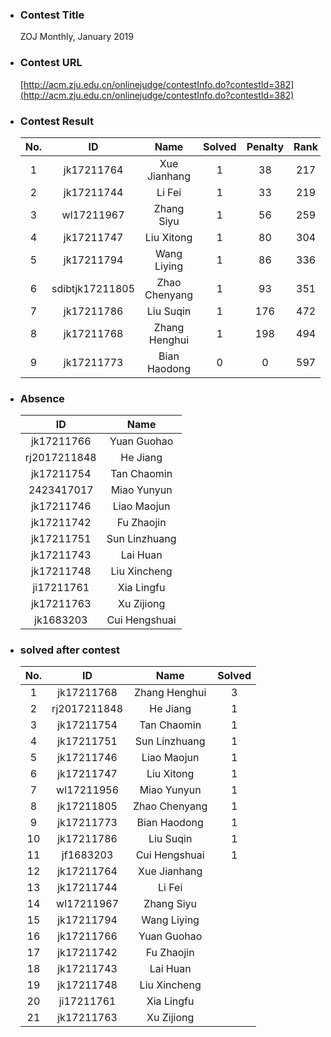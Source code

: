* ### Contest Title
     ZOJ Monthly, January 2019
* ### Contest URL
    [http://acm.zju.edu.cn/onlinejudge/contestInfo.do?contestId=382](http://acm.zju.edu.cn/onlinejudge/contestInfo.do?contestId=382)
* ### Contest Result
    |No.    | ID | Name | Solved | Penalty | Rank |
	|:-:  |:-:|:-:|:-:|:-:|:-:|
	|1| jk17211764 | Xue Jianhang | 1 | 38 | 217|
	|2| jk17211744 | Li Fei | 1 | 33 | 219|
	|3| wl17211967 | Zhang Siyu | 1 | 56 | 259|
	|4| jk17211747 | Liu Xitong | 1 | 80 | 304|
    |5| jk17211794 |Wang Liying | 1 | 86 | 336|
	|6| sdibtjk17211805 | Zhao Chenyang | 1 | 93 | 351|
	|7| jk17211786 | Liu Suqin | 1 | 176 | 472|
	|8| jk17211768 | Zhang Henghui | 1 | 198 | 494|
	|9| jk17211773 | Bian Haodong | 0 | 0 | 597 |
    

* ### Absence
     
	|ID | Name |
	|:-:|:-:|
	| jk17211766 | Yuan Guohao |
	| rj2017211848 | He Jiang |
	| jk17211754 | Tan Chaomin |
	| 2423417017 | Miao Yunyun |
	| jk17211746 | Liao Maojun |
	| jk17211742 | Fu Zhaojin |
	| jk17211751 | Sun Linzhuang |
	| jk17211743 | Lai Huan |
	| jk17211748 | Liu Xincheng |
	| ji17211761 | Xia Lingfu |
	| jk17211763 | Xu Zijiong |
	| jk1683203 | Cui Hengshuai |
* ### solved after contest
    |No.    | ID | Name | Solved | 
	|:-:  |:-:|:-:|:-:|
	|1| jk17211768 | Zhang Henghui | 3|
	|2|rj2017211848 | He Jiang | 1|
	|3|jk17211754 | Tan Chaomin | 1|
	|4|jk17211751 | Sun Linzhuang |1|
	|5|jk17211746 | Liao Maojun |1|
	|6| jk17211747 | Liu Xitong |1  |
	|7|wl17211956 | Miao Yunyun |1|
	|8| jk17211805 | Zhao Chenyang | 1|
	|9|jk17211773 | Bian Haodong | 1|
	|10| jk17211786 | Liu Suqin | 1 | 
	|11|jf1683203 | Cui Hengshuai |1|
	|12| jk17211764 | Xue Jianhang |  | 
	|13| jk17211744 | Li Fei |  | 
	|14| wl17211967 | Zhang Siyu |  |
    |15| jk17211794 |Wang Liying |  | 
    |16|jk17211766 | Yuan Guohao |
	|17|jk17211742 | Fu Zhaojin |
	|18|jk17211743 | Lai Huan |
	|19|jk17211748 | Liu Xincheng |
	|20|ji17211761 | Xia Lingfu |
	|21|jk17211763 | Xu Zijiong |
